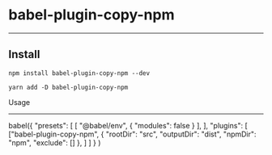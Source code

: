 # babel-plugin-copy-npm

---

Install
---

```
npm install babel-plugin-copy-npm --dev

```

```
yarn add -D babel-plugin-copy-npm

```

Usage

---

babel({
	"presets": [
		[
			"@babel/env",
			{
				"modules": false
			}
		],
	],
	"plugins": [
		["babel-plugin-copy-npm", {
			"rootDir": "src",
			"outputDir": "dist",
			"npmDir": "npm",
			"exclude": []
		}, ]
	]
}
)

```js
